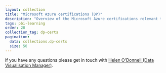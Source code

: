 ```yaml
---
layout: collection
title: "Microsoft Azure certifications (DP)"
description: "Overview of the Microsoft Azure certifications relevant to the NHSBSA"
tags: pbi-learning
order: 20
collection_tag: dp-certs
pagination:
  data: collections.dp-certs
  size: 50
---
```

If you have any questions please get in touch with [Helen O'Donnell (Data Visualisation Manager)][email address].

[email address]: mailto:helen.odonnell@nhsbsa.nhs.uk